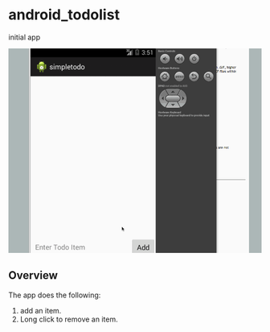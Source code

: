 android_todolist
================

initial app

<img src="https://raw.githubusercontent.com/a830312/android_todolist/master/simpleTodoList.gif" alt="simpleTodoList.gif">


## Overview

The app does the following:

1. add an item.
2. Long click to remove an item.
